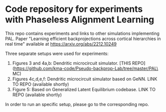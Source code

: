# Code repository for experiments with Phaseless Alignment Learning

This repo contains experiments and links to other simulations implementing PAL.
Paper "Learning efficient backprojections across cortical hierarchies in real time" available at https://arxiv.org/abs/2212.10249

Three separate setups were used for experiments:

1) Figures 3 and 4a,b: Dendritic microcircuit simulator. [THIS REPO](https://github.com/kma-code/Pseudo-backprop-Lab/tree/master/PAL\ MC)
2) Figures 4c,d,e,f: Dendritic microcircuit simulator based on GeNN. LINK TO REPO (available shortly)
3) Figure 5: Based on Generalized Latent Equilibrium codebase. LINK TO REPO (available shortly)

In order to run an specific setup, please go to the corresponding repo.

